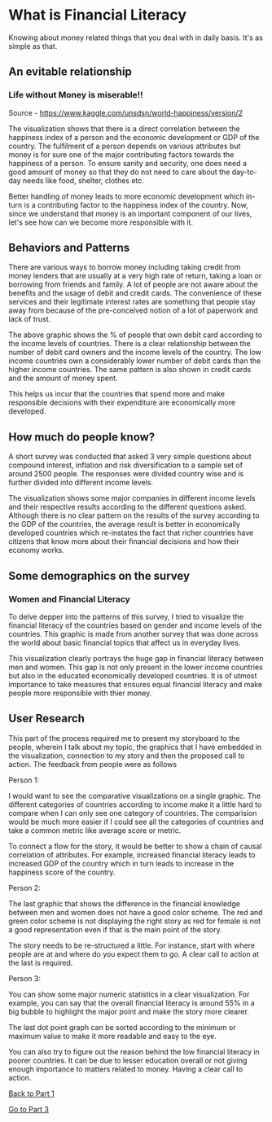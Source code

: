 # What is Financial Literacy

Knowing about money related things that you deal with in daily basis. 
It's as simple as that.

## An evitable relationship

### Life without Money is miserable!!

<div class="flourish-embed flourish-scatter" data-src="visualisation/7878960"><script src="https://public.flourish.studio/resources/embed.js"></script></div>

Source - https://www.kaggle.com/unsdsn/world-happiness/version/2

The visualization shows that there is a direct correlation between the happiness index of a person and the economic development or GDP of the country. The fulfilment of a 
person depends on various attributes but money is for sure one of the major contributing factors towards the happiness of a person. To ensure sanity and security, one does 
need a good amount of money so that they do not need to care about the day-to-day needs like food, shelter, clothes etc. 

Better handling of money leads to more economic development which in-turn is a contributing factor to the happiness index of the country. Now, since we understand that money is an important component of our lives, let's see how can we become more responsible with it.

## Behaviors and Patterns

There are various ways to borrow money including taking credit from money lenders that are usually at a very high rate of return, taking a loan or borrowing from friends and family. A lot of people are not aware about the benefits and the usage of debit and credit cards. The convenience of these services and their legitimate interest rates are something that people stay away from because of the pre-conceived notion of a lot of paperwork and lack of trust.

<div class="flourish-embed flourish-chart" data-src="visualisation/7878159"><script src="https://public.flourish.studio/resources/embed.js"></script></div>

The above graphic shows the % of people that own debit card according to the income levels of countries. There is a clear relationship between the number of debit card owners and the income levels of the country. The low income countries own a considerably lower number of debit cards than the higher income countries. The same pattern is also shown in credit cards and the amount of money spent. 

This helps us incur that the countries that spend more and make responsible decisions with their expenditure are economically more developed. 

## How much do people know?

A short survey was conducted that asked 3 very simple questions about compound interest, inflation and risk diversification to a sample set of around 2500 people. The responses were divided country wise and is further divided into different income levels. 

<div class="flourish-embed flourish-chart" data-src="visualisation/7856350"><script src="https://public.flourish.studio/resources/embed.js"></script></div>


The visualization shows some major companies in different income levels and their respective results according to the different questions asked. Although there is no clear pattern on the results of the survey according to the GDP of the countries, the average result is better in economically developed countries which re-instates the fact that richer countries have citizens that know more about their financial decisions and how their economy works. 

## Some demographics on the survey

### Women and Financial Literacy

To delve depper into the patterns of this survey, I tried to visualize the financial literacy of the countries based on gender and income levels of the countries. This graphic is made from another survey that was done across the world about basic financial topics that affect us in everyday lives.

<div class="flourish-embed flourish-scatter" data-src="visualisation/7885233"><script src="https://public.flourish.studio/resources/embed.js"></script></div>

This visualization clearly portrays the huge gap in financial literacy between men and women.
This gap is not only present in the lower income countries but also in the educated economically developed countries. It is of utmost importance to take measures that 
ensures equal financial literacy and make people more responsible with thier money.

## User Research

This part of the process required me to present my storyboard to the people, wherein I talk about my topic, the graphics that I have embedded in the visualization, connection to my story and then the proposed call to action. The feedback from people were as follows

Person 1:

I would want to see the comparative visualizations on a single graphic. The different categories of countries according to income make it a little hard to compare when I can only see one category of countries. The comparision would be much more easier if I could see all the categories of countries and take a common metric like average score or metric. 

To connect a flow for the story, it would be better to show a chain of causal correlation of attributes. For example, increased financial literacy leads to increased GDP of the country which in turn leads to increase in the happiness score of the country. 

Person 2:

The last graphic that shows the difference in the financial knowledge between men and women does not have a good color scheme. The red and green color scheme is not displaying the right story as red for female is not a good representation even if that is the main point of the story.

The story needs to be re-structured a little. For instance, start with where people are at and where do you expect them to go. A clear call to action at the last is required.

Person 3:

You can show some major numeric statistics in a clear visualization. For example, you can say that the overall financial literacy is around 55% in a big bubble to highlight the major point and make the story more clearer. 

The last dot point graph can be sorted according to the minimum or maximum value to make it more readable and easy to the eye.

You can also try to figure out the reason behind the low financial literacy in poorer countries. It can be due to lesser education overall or not giving enough importance to matters related to money. Having a clear call to action.

[Back to Part 1](/final_project_ShreyashRawat.md)

[Go to Part 3](/final_writeup.md)
